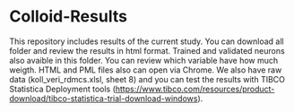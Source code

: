 # Colloid-Results
This repository includes results of the current study.
You can download all folder and review the results in html format.
Trained and validated neurons also avaible in this folder. You can review which variable have how much weigth.
HTML and PML files also can open via Chrome.
We also have raw data (koll_veri_rdmcs.xlsl, sheet 8) and you can test the results with TIBCO Statistica Deployment tools (https://www.tibco.com/resources/product-download/tibco-statistica-trial-download-windows).
